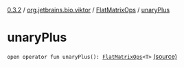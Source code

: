 [0.3.2](../../index.md) / [org.jetbrains.bio.viktor](../index.md) / [FlatMatrixOps](index.md) / [unaryPlus](.)

# unaryPlus

`open operator fun unaryPlus(): `[`FlatMatrixOps`](index.md)`<T>` [(source)](https://github.com/JetBrains-Research/viktor/blob/0.3.2/src/main/kotlin/org/jetbrains/bio/viktor/StridedMatrix.kt#L122)
